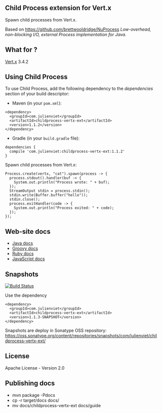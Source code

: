 ## Child Process extension for Vert.x

Spawn child processes from Vert.x.

Based on https://github.com/brettwooldridge/NuProcess _Low-overhead, non-blocking I/O, external Process implementation for Java_.

## What for ?

[Vert.x](http://vertx.io) 3.4.2

## Using Child Process

To use Child Process, add the following dependency to the _dependencies_ section of your build descriptor:

* Maven (in your `pom.xml`):

```
<dependency>
  <groupId>com.julienviet</groupId>
  <artifactId>childprocess-vertx-ext</artifactId>
  <version>1.1.2</version>
</dependency>
```

* Gradle (in your `build.gradle` file):

```
dependencies {
  compile 'com.julienviet:childprocess-vertx-ext:1.1.2'
}
```

Spawn child processes from Vert.x:

```
Process.create(vertx, "cat").spawn(process -> {
  process.stdout().handler(buf -> {
    System.out.println("Process wrote: " + buf);
  });
  StreamOutput stdin = process.stdin();
  stdin.write(Buffer.buffer("hello"));
  stdin.close();
  process.exitHandler(code -> {
    System.out.println("Process exited: " + code);
  });
});
```

## Web-site docs

* [Java docs](http://www.julienviet.com/childprocess-vertx-ext/guide/java/index.html)
* [Groovy docs](http://www.julienviet.com/childprocess-vertx-ext/guide/groovy/index.html)
* [Ruby docs](http://www.julienviet.com/childprocess-vertx-ext/guide/ruby/index.html)
* [JavaScript docs](http://www.julienviet.com/childprocess-vertx-ext/guide/js/index.html)

## Snapshots

[![Build Status](https://travis-ci.org/vietj/childprocess-vertx-ext.svg?branch=master)](https://travis-ci.org/vietj/childprocess-vertx-ext)

Use the dependency

```
<dependency>
  <groupId>com.julienviet</groupId>
  <artifactId>childprocess-vertx-ext</artifactId>
  <version>1.1.3-SNAPSHOT</version>
</dependency>
```

Snapshots are deploy in Sonatype OSS repository: https://oss.sonatype.org/content/repositories/snapshots/com/julienviet/childprocess-vertx-ext/

## License

Apache License - Version 2.0

## Publishing docs

* mvn package -Pdocs
* cp -r target/docs docs/
* mv docs/childprocess-vertx-ext docs/guide
